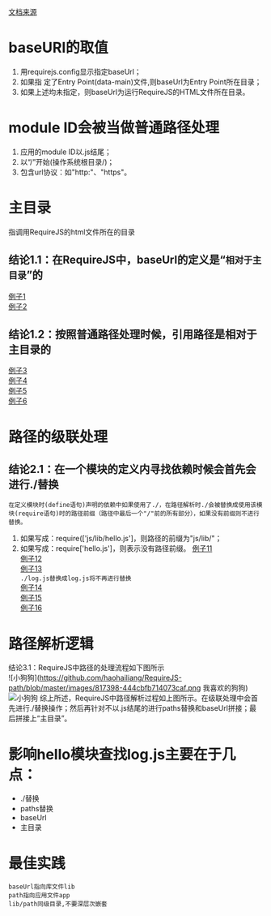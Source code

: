 [文档来源](https://www.jianshu.com/p/99321f292776)
# baseURl的取值
1. 用requirejs.config显示指定baseUrl；  
2. 如果指 定了Entry Point(data-main)文件,则baseUrl为Entry Point所在目录；  
3. 如果上述均未指定，则baseUrl为运行RequireJS的HTML文件所在目录。  
# module ID会被当做普通路径处理
1. 应用的module ID以.js结尾；
2. 以“/”开始(操作系统根目录/)；
3. 包含url协议：如"http:"、"https"。
# 主目录
指调用RequireJS的html文件所在的目录  
## 结论1.1：在RequireJS中，baseUrl的定义是“`相对于主目录`”的  
[例子1](./demo01)  
[例子2](./demo02)  
## 结论1.2：按照普通路径处理时候，引用路径是相对于主目录的
[例子3](./demo03)  
[例子4](./demo04)  
[例子5](./demo05)  
[例子6](./demo06)  
# 路径的级联处理
## 结论2.1：在一个模块的定义内寻找依赖时候会首先会进行./替换
`在定义模块时(define语句)声明的依赖中如果使用了./，在路径解析时./会被替换成使用该模块(require语句)时的路径前缀（路径中最后一个"/"前的所有部分），如果没有前缀则不进行替换。`
1. 如果写成：require(['js/lib/hello.js']，则路径的前缀为"js/lib/"；
2. 如果写成：require['hello.js']，则表示没有路径前缀。
[例子11](./demo11)  
[例子12](./demo12)  
[例子13](./demo13)  
`./log.js替换成log.js将不再进行替换`  
[例子14](./demo14)  
[例子15](./demo15)  
[例子16](./demo16)  
# 路径解析逻辑
结论3.1：RequireJS中路径的处理流程如下图所示  
![小狗狗](https://github.com/haohailiang/RequireJS-path/blob/master/images/817398-444cbfb714073caf.png 我喜欢的狗狗)
![小狗狗](https://avatars2.githubusercontent.com/u/26648209?v=4&s=400&u=4108ba0a850f9f390a449b40629651a8e31d05cd '我喜欢的狗狗')
综上所述，RequireJS中路径解析过程如上图所示。在级联处理中会首先进行./替换操作；然后再针对不以.js结尾的进行paths替换和baseUrl拼接；最后拼接上“主目录”。  
# 影响hello模块查找log.js主要在于几点：
* ./替换
* paths替换
* baseUrl
* 主目录
# 最佳实践
`baseUrl指向库文件lib`  
`path指向应用文件app`  
`lib/path同级目录,不要深层次嵌套`
